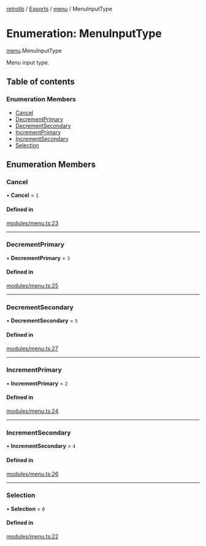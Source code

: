 [retrolib](../README.md) / [Exports](../modules.md) / [menu](../modules/menu.md) / MenuInputType

# Enumeration: MenuInputType

[menu](../modules/menu.md).MenuInputType

Menu input type.

## Table of contents

### Enumeration Members

- [Cancel](menu.MenuInputType.md#cancel)
- [DecrementPrimary](menu.MenuInputType.md#decrementprimary)
- [DecrementSecondary](menu.MenuInputType.md#decrementsecondary)
- [IncrementPrimary](menu.MenuInputType.md#incrementprimary)
- [IncrementSecondary](menu.MenuInputType.md#incrementsecondary)
- [Selection](menu.MenuInputType.md#selection)

## Enumeration Members

### Cancel

• **Cancel** = ``1``

#### Defined in

[modules/menu.ts:23](https://github.com/philbgarner/retrolib/blob/d6d017d/src/modules/menu.ts#L23)

___

### DecrementPrimary

• **DecrementPrimary** = ``3``

#### Defined in

[modules/menu.ts:25](https://github.com/philbgarner/retrolib/blob/d6d017d/src/modules/menu.ts#L25)

___

### DecrementSecondary

• **DecrementSecondary** = ``5``

#### Defined in

[modules/menu.ts:27](https://github.com/philbgarner/retrolib/blob/d6d017d/src/modules/menu.ts#L27)

___

### IncrementPrimary

• **IncrementPrimary** = ``2``

#### Defined in

[modules/menu.ts:24](https://github.com/philbgarner/retrolib/blob/d6d017d/src/modules/menu.ts#L24)

___

### IncrementSecondary

• **IncrementSecondary** = ``4``

#### Defined in

[modules/menu.ts:26](https://github.com/philbgarner/retrolib/blob/d6d017d/src/modules/menu.ts#L26)

___

### Selection

• **Selection** = ``0``

#### Defined in

[modules/menu.ts:22](https://github.com/philbgarner/retrolib/blob/d6d017d/src/modules/menu.ts#L22)
